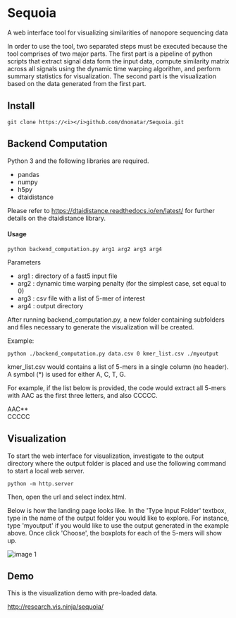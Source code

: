 # Sequoia

A web interface tool for visualizing similarities of nanopore sequencing data

In order to use the tool, two separated steps must be executed because the tool comprises of two major parts. The first part is a pipeline of python scripts that extract signal data form the input data, compute similarity matrix across all signals using the dynamic time warping algorithm, and perform summary statistics for visualization. The second part is the visualization based on the data generated from the first part.	

## Install

``` git clone https://<i></i>github.com/dnonatar/Sequoia.git ```

## Backend Computation 

Python 3 and the following libraries are required.
* pandas
* numpy
* h5py
* dtaidistance 

Please refer to https://dtaidistance.readthedocs.io/en/latest/ for further details on the dtaidistance library.

#### Usage

``` python backend_computation.py arg1 arg2 arg3 arg4 ```

Parameters 
* arg1 : directory of a fast5 input file 
* arg2 : dynamic time warping penalty (for the simplest case, set equal to 0)
* arg3 : csv file with a list of 5-mer of interest
* arg4 : output directory

After running backend_computation.py, a new folder containing subfolders and files necessary to generate the visualization will be created.

Example:

``` python ./backend_computation.py data.csv 0 kmer_list.csv ./myoutput ```

kmer_list.csv would contains a list of 5-mers in a single column (no header). A symbol (*) is used for either A, C, T, G.

For example, if the list below is provided, the code would  extract all 5-mers with AAC as the first three letters, and also CCCCC. 


AAC**   
CCCCC 
  

## Visualization 

To start the web interface for visualization, investigate to the output directory where the output folder is placed and use the following command to start a local web server.

``` python -m http.server ```

Then, open the url and select index.html.

Below is how the landing page looks like. In the 'Type Input Folder' textbox, type in the name of the output folder you would like to explore. For instance, type 'myoutput' if you would like to use the output generated in the example above. Once click 'Choose', the boxplots for each of the 5-mers will show up. 

![image 1](/images/landing_page.png)

## Demo
This is the visualization demo with pre-loaded data.

http://research.vis.ninja/sequoia/


